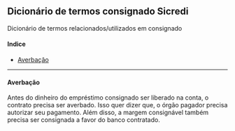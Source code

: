 ## Dicionário de termos consignado Sicredi
Dicionário de termos relacionados/utilizados em consignado

#### Indice
- [Averbação](#Averbação)

--------------------------------

#### Averbação

Antes do dinheiro do empréstimo consignado ser liberado na conta, o contrato precisa ser averbado. Isso quer dizer que, o órgão pagador precisa autorizar seu pagamento. Além disso, a margem consignável também precisa ser consignada a favor do banco contratado.
